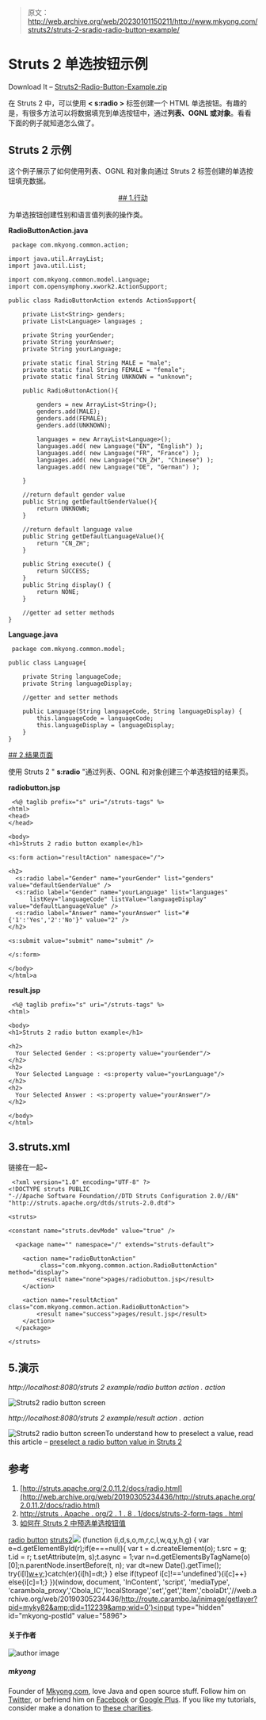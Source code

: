 > 原文：<http://web.archive.org/web/20230101150211/http://www.mkyong.com/struts2/struts-2-sradio-radio-button-example/>

# Struts 2 <radio>单选按钮示例</radio>

Download It – [Struts2-Radio-Button-Example.zip](http://web.archive.org/web/20190305234436/http://www.mkyong.com/wp-content/uploads/2010/06/Struts2-Radio-Button-Example.zip)

在 Struts 2 中，可以使用 **< s:radio >** 标签创建一个 HTML 单选按钮。有趣的是，有很多方法可以将数据填充到单选按钮中，通过**列表、OGNL 或对象**。看看下面的例子就知道怎么做了。

## Struts 2 <radio>示例</radio>

这个例子展示了如何使用列表、OGNL 和对象向通过 Struts 2 <radio>标签创建的单选按钮填充数据。</radio>

 <ins class="adsbygoogle" style="display:block; text-align:center;" data-ad-format="fluid" data-ad-layout="in-article" data-ad-client="ca-pub-2836379775501347" data-ad-slot="6894224149">## 1.行动

为单选按钮创建性别和语言值列表的操作类。

**RadioButtonAction.java**

```
 package com.mkyong.common.action;

import java.util.ArrayList;
import java.util.List;

import com.mkyong.common.model.Language;
import com.opensymphony.xwork2.ActionSupport;

public class RadioButtonAction extends ActionSupport{

	private List<String> genders;
	private List<Language> languages ;

	private String yourGender;
	private String yourAnswer;
	private String yourLanguage;

	private static final String MALE = "male";
	private static final String FEMALE = "female";
	private static final String UNKNOWN = "unknown";

	public RadioButtonAction(){

		genders = new ArrayList<String>();
		genders.add(MALE);
		genders.add(FEMALE);
		genders.add(UNKNOWN);

		languages = new ArrayList<Language>();
		languages.add( new Language("EN", "English") );
		languages.add( new Language("FR", "France") );
		languages.add( new Language("CN_ZH", "Chinese") );
		languages.add( new Language("DE", "German") );

	}

	//return default gender value
	public String getDefaultGenderValue(){
		return UNKNOWN;
	}

	//return default language value
	public String getDefaultLanguageValue(){
		return "CN_ZH";
	}

	public String execute() {
		return SUCCESS;
	}
	public String display() {
		return NONE;
	}

	//getter ad setter methods
} 
```

**Language.java**

```
 package com.mkyong.common.model;

public class Language{

	private String languageCode;
	private String languageDisplay;

	//getter and setter methods

	public Language(String languageCode, String languageDisplay) {
		this.languageCode = languageCode;
		this.languageDisplay = languageDisplay;
	}
} 
```

 <ins class="adsbygoogle" style="display:block" data-ad-client="ca-pub-2836379775501347" data-ad-slot="8821506761" data-ad-format="auto" data-ad-region="mkyongregion">## 2.结果页面

使用 Struts 2 " **s:radio** "通过列表、OGNL 和对象创建三个单选按钮的结果页。

**radiobutton.jsp**

```
 <%@ taglib prefix="s" uri="/struts-tags" %>
<html>
<head>
</head>

<body>
<h1>Struts 2 radio button example</h1>

<s:form action="resultAction" namespace="/">

<h2>
  <s:radio label="Gender" name="yourGender" list="genders" value="defaultGenderValue" />
  <s:radio label="Gender" name="yourLanguage" list="languages" 
      listKey="languageCode" listValue="languageDisplay" value="defaultLanguageValue" />
  <s:radio label="Answer" name="yourAnswer" list="#{'1':'Yes','2':'No'}" value="2" />
</h2> 

<s:submit value="submit" name="submit" />

</s:form>

</body>
</html>a 
```

**result.jsp**

```
 <%@ taglib prefix="s" uri="/struts-tags" %>
<html>

<body>
<h1>Struts 2 radio button example</h1>

<h2>
  Your Selected Gender : <s:property value="yourGender"/>
</h2> 
<h2>
  Your Selected Language : <s:property value="yourLanguage"/>
</h2> 
<h2>
  Your Selected Answer : <s:property value="yourAnswer"/>
</h2> 

</body>
</html> 
```

## 3.struts.xml

链接在一起~

```
 <?xml version="1.0" encoding="UTF-8" ?>
<!DOCTYPE struts PUBLIC
"-//Apache Software Foundation//DTD Struts Configuration 2.0//EN"
"http://struts.apache.org/dtds/struts-2.0.dtd">

<struts>

<constant name="struts.devMode" value="true" />

  <package name="" namespace="/" extends="struts-default">

    <action name="radioButtonAction" 
         class="com.mkyong.common.action.RadioButtonAction" method="display">
		<result name="none">pages/radiobutton.jsp</result>
    </action>

    <action name="resultAction" class="com.mkyong.common.action.RadioButtonAction">
		<result name="success">pages/result.jsp</result>
    </action>
  </package>

</struts> 
```

## 5.演示

*http://localhost:8080/struts 2 example/radio button action . action*

![Struts2 radio button screen](img/b75d59a13cbf2088e1e459dc036a2eb7.png "struts2-radio-button-example-1")

*http://localhost:8080/struts 2 example/result action . action*

![Struts2 radio button screen](img/19da1d5ef7c11ef590a65907da527f1e.png "struts2-radio-button-example-2")To understand how to preselect a value, read this article – [preselect a radio button value in Struts 2](http://web.archive.org/web/20190305234436/http://www.mkyong.com/struts2/how-to-preselect-a-radio-button-value-in-struts-2/)

## 参考

1.  [http://struts.apache.org/2.0.11.2/docs/radio.html](http://web.archive.org/web/20190305234436/http://struts.apache.org/2.0.11.2/docs/radio.html)
2.  [http://struts . Apache . org/2 . 1 . 8 . 1/docs/struts-2-form-tags . html](http://web.archive.org/web/20190305234436/http://struts.apache.org/2.1.8.1/docs/struts-2-form-tags.html)
3.  [如何在 Struts 2 中预选单选按钮值](http://web.archive.org/web/20190305234436/http://www.mkyong.com/struts2/how-to-preselect-a-radio-button-value-in-struts-2/)

[radio button](http://web.archive.org/web/20190305234436/http://www.mkyong.com/tag/radio-button/) [struts2](http://web.archive.org/web/20190305234436/http://www.mkyong.com/tag/struts2/)</ins></ins>![](img/419b949a8b136ab86155f96582f9214e.png) (function (i,d,s,o,m,r,c,l,w,q,y,h,g) { var e=d.getElementById(r);if(e===null){ var t = d.createElement(o); t.src = g; t.id = r; t.setAttribute(m, s);t.async = 1;var n=d.getElementsByTagName(o)[0];n.parentNode.insertBefore(t, n); var dt=new Date().getTime(); try{i[l][w+y](h,i[l][q+y](h)+'&amp;'+dt);}catch(er){i[h]=dt;} } else if(typeof i[c]!=='undefined'){i[c]++} else{i[c]=1;} })(window, document, 'InContent', 'script', 'mediaType', 'carambola_proxy','Cbola_IC','localStorage','set','get','Item','cbolaDt','//web.archive.org/web/20190305234436/http://route.carambo.la/inimage/getlayer?pid=myky82&amp;did=112239&amp;wid=0')<input type="hidden" id="mkyong-postId" value="5896">

#### 关于作者

![author image](img/8177074dc6eef29f04c308f91594697d.png)

##### mkyong

Founder of [Mkyong.com](http://web.archive.org/web/20190305234436/http://mkyong.com/), love Java and open source stuff. Follow him on [Twitter](http://web.archive.org/web/20190305234436/https://twitter.com/mkyong), or befriend him on [Facebook](http://web.archive.org/web/20190305234436/http://www.facebook.com/java.tutorial) or [Google Plus](http://web.archive.org/web/20190305234436/https://plus.google.com/110948163568945735692?rel=author). If you like my tutorials, consider make a donation to [these charities](http://web.archive.org/web/20190305234436/http://www.mkyong.com/blog/donate-to-charity/).